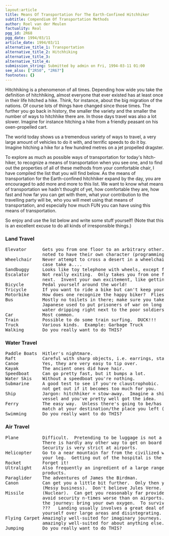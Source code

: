 ```yaml
---
layout:article
title: Means Of Transportation For The Earth-Confined Hitchhiker
subtitle: Compendium Of Transportation Methods
author: Roel van der Meulen
factuality: Real
pgg_id: 2R68
pgg_date: 1994/03/11
article_date: 1994/03/11
alternative_title_1: Transportation
alternative_title_2: Hitchhiking
alternative_title_3: 
alternative_title_4: 
submission_string: Submitted by admin on Fri, 1994-03-11 01:00
see_also: ["2R50", "2R67"]
footnotes: {}
---
```

<div>
<p>Hitchhiking is a phenomenon of all times. Depending how wide you take the definition of hitchhiking, almost everyone that ever existed has at least once in their life hitched a hike. Think, for instance, about the big migration of the nations. Of course lots of things have changed since those times. The further you go back in history, the smaller the variety and the smaller the number of ways to hitchhike there are. In those days travel was also a lot slower. Imagine for instance hitching a hike from a friendly peasant on his oxen-propelled cart.</p>
<p>The world today shows us a tremendous variety of ways to travel, a very large amount of vehicles to do it with, and terrific speeds to do it by. Imagine hitching a hike for a few hundred metres on a jet propelled dragster.</p>
<p>To explore as much as possible ways of transportation for today's hitch- hiker, to recognize a means of transportation when you see one, and to find out the properties of all of these methods from your comfortable chair, I have compiled the list that you will find below. As the means of transportation for the Earth-confined hitchhiker expand by the day, you are encouraged to add more and more to this list. We want to know what means of transportation we hadn't thought of yet, how comfortable they are, how fast and how far you can get with them, what your contribution to the travelling party will be, who you will meet using that means of transportation, and especially how much FUN you can have using this means of transportation.</p>
<p>So enjoy and use the list below and write some stuff yourself! (Note that this is an excellent excuse to do all kinds of irresponsible things.)</p>
<h3>Land Travel</h3>
<pre>
Elevator      Gets you from one floor to an arbitrary other.  Elevators are
              noted to have their own character (programming).
Wheelchair    Never attempt to cross a desert in a wheelchair.  In that
              case take a....
Sandbuggy     Looks like toy telephone with wheels, except for the phone.
Escalator     Not really exiting.  Only takes you from one floor to the
              next.  Invent your own excitement, like getting stuck.
Bicycle       Pedal yourself around the world!
Tricycle      If you want to ride a bike but can't keep your balance.
Motorbike     How does one recognize the happy biker?  Flies on his teeth.
Bus           Mostly no toilets in there; make sure you take a leak first.
              Japanese used to put prisoners of war on long bus rides with
              water dripping right next to the poor soldiers.
Car           Most common.
Train         Possible to do some train surfing.  DUCK!!!
Truck         Various kinds.  Example: Garbage Truck
Walking       Do you really want to do THIS?
</pre>
<h3>Water Travel</h3>
<pre>
Paddle Boats  Hitler's nightmare.
Raft          Careful with sharp objects, i.e. earrings, staples, etc.
Canoe         Yes, they are very easy to tip over.
Kayak         The ancient ones did have hair.
Speedboat     Can go pretty fast, but it bumps a lot.
Water Skis    Without a speedboat you're nothing.
Submarine     A good test to see if you're claustrophobic.  Too bad you can
              not get out if it becomes too much for you.
Ship          Jargon: hitchhiker = stow-away.  Imagine a ship is a Vogon
              vessel and you've pretty well got the idea.
Ferry         The easy way.  Unless there's going to be/has been a soccer
              match at your destination/the place you left (martial arts).
Swimming      Do you really want to do THIS?
</pre>
<h3>Air Travel</h3>
<pre>
Plane         Difficult.  Pretending to be luggage is not a good idea.
              There is hardly any other way to get on board without paying.
              Security is very strict at airports.
Helicopter    Go to a near mountain far from the civilized world.  Break
              your leg.  Getting out of the hospital is the difficult bit.
Rocket        Forget it!
Ultralight    Also frequently an ingredient of a large range of food
              products.
Paraglider    The adventures of James the Birdman.
Canon         Can get you a little bit further.  Only then you=little bits.
              (Messy business).  Don't believe Jules Verne.
Missile       (Nuclear).  Can get you reasonably far provided you manage to
              avoid security n-times worse than on airports.  To survive
              the journey: bring your own oxygen.  To survive the landing:
              ???   Landing usually involves a great deal of spreading
              yourself over large areas and disintegrating.
Flying Carpet Amazingly well-suited for imaginary journeys.  Not so
              amazingly well-suited for about anything else.
Jumping       Do you really want to do THIS?
</pre>
</div>

